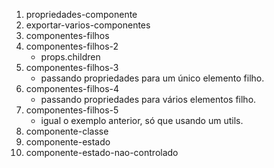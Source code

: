 
1. propriedades-componente
1. exportar-varios-componentes
1. componentes-filhos
1. componentes-filhos-2
    - props.children
1. componentes-filhos-3
    - passando propriedades para um único elemento filho.
1. componentes-filhos-4
    - passando propriedades para vários elementos filho.
1. componentes-filhos-5
    - igual o exemplo anterior, só que usando um utils.
1. componente-classe
1. componente-estado
1. componente-estado-nao-controlado

